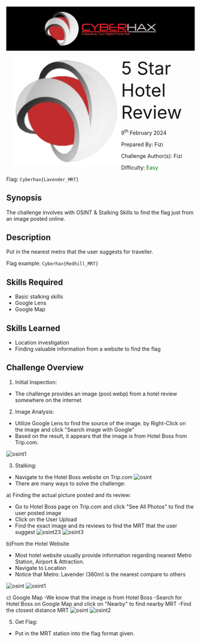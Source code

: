 ![img](../../assets/banner.png)

<img src="../../assets/cyberhax.png" style="margin-left: 20px; zoom: 80%;" align=left />
<font size="10">5 Star Hotel Review</font>

9<sup>th</sup> February 2024

​Prepared By: Fizi

​Challenge Author(s): Fizi

​Difficulty: <font color=green>Easy</font>

Flag: `Cyberhax{Lavender_MRT}`

## Synopsis

The challenge involves with OSINT & Stalking Skills to find the flag just from an image posted online.

## Description

Put in the nearest metro that the user suggests for traveller.

Flag example: `Cyberhax{Redhill_MRT}`


## Skills Required

- Basic stalking skills
- Google Lens 
- Google Map

## Skills Learned

- Location investigation
- Finding valuable information from a website to find the flag

## Challenge Overview

1. Initial Inspection:
  - The challenge provides an image (pool.webp) from a hotel review somewhere on the internet

2. Image Analysis:
  - Utilize Google Lens to find the source of the image. by Right-Click on the image and click "Search image with Google"
  - Based on the result, it appears that the image is from Hotel Boss from Trip.com.

![osint1](https://github.com/FROST8ytes/Cyberhax-Hacking-101/assets/131322679/3541c9e1-6fe0-4168-b7b9-f05856ac6109)


3. Stalking:
  - Navigate to the Hotel Boss website on Trip.com
    ![osint](https://github.com/FROST8ytes/Cyberhax-Hacking-101/assets/131322679/3eadd334-d502-4634-bfc1-80e6dbc4ec16)
  - There are many ways to solve the challenge:

a) Finding the actual picture posted and its review:
- Go to Hotel Boss page on Trip.com and click "See All Photos" to find the user posted image
- Click on the User Upload 
- Find the exact image and its reviews to find the MRT that the user suggest
![osint23](https://github.com/FROST8ytes/Cyberhax-Hacking-101/assets/131322679/04573c0a-c2d8-4e09-a166-4495ef66db6e)
![osint3](https://github.com/FROST8ytes/Cyberhax-Hacking-101/assets/131322679/c64cd5f8-fd73-4669-b433-ca6032570b22)

b)From the Hotel Website
- Most hotel website usually provide information regarding nearest Metro Station, Airport & Attraction.
- Navigate to Location
- Notice that Metro: Lavender (360m) is the nearest compare to others
  
![osint](https://github.com/FROST8ytes/Cyberhax-Hacking-101/assets/131322679/263f073d-cf8b-4f52-ba4b-ef4429d15aae)
![osint1](https://github.com/FROST8ytes/Cyberhax-Hacking-101/assets/131322679/73a9b51f-5028-486c-bdcb-ab3daafada24)

c) Google Map
-We know that the image is from Hotel Boss
-Search for Hotel Boss on Google Map and click on "Nearby" to find nearby MRT
-Find the closest distance MRT
![osint](https://github.com/FROST8ytes/Cyberhax-Hacking-101/assets/131322679/35047f74-9c12-4a59-9623-a4046fa96400)
![osint2](https://github.com/FROST8ytes/Cyberhax-Hacking-101/assets/131322679/4c5d9865-c0fc-4553-b828-3d90d19ead8f)


5. Get Flag:
  - Put in the MRT station into the flag format given.
